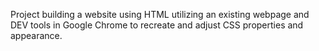 Project building a website using HTML utilizing an existing webpage and DEV tools in Google Chrome to recreate and adjust CSS properties and appearance.